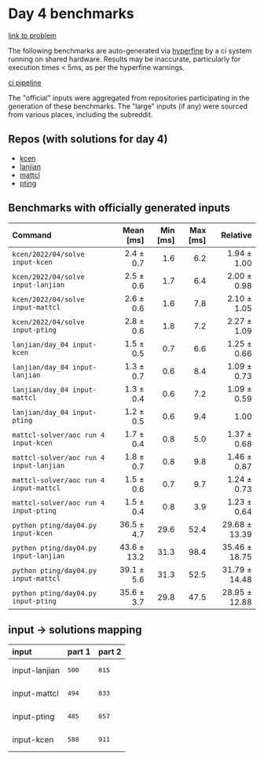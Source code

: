 # Day 4 benchmarks

[link to problem](http://adventofcode.com/2022/day/4)

The following benchmarks are auto-generated via [hyperfine](https://github.com/sharkdp/hyperfine) by a ci system running on shared hardware. Results may be inaccurate, particularly for execution times < 5ms, as per the hyperfine warnings.

[ci pipeline](http://ci.papercode.net:8080/teams/aoc2022/pipelines/aoc-compare-2022)

The "official" inputs were aggregated from repositories participating in the generation of these benchmarks. The "large" inputs (if any) were sourced from various places, including the subreddit.

## Repos (with solutions for day 4)


- [kcen](https://github.com/kcen/AdventOfCode)
- [lanjian](https://github.com/LanJian/aoc-2022)
- [mattcl](https://github.com/mattcl/aoc2022)
- [pting](https://github.com/pting/aoc2022)

## Benchmarks with officially generated inputs
| Command | Mean [ms] | Min [ms] | Max [ms] | Relative |
|:---|---:|---:|---:|---:|
| `kcen/2022/04/solve input-kcen` | 2.4 ± 0.7 | 1.6 | 6.2 | 1.94 ± 1.00 |
| `kcen/2022/04/solve input-lanjian` | 2.5 ± 0.6 | 1.7 | 6.4 | 2.00 ± 0.98 |
| `kcen/2022/04/solve input-mattcl` | 2.6 ± 0.6 | 1.6 | 7.8 | 2.10 ± 1.05 |
| `kcen/2022/04/solve input-pting` | 2.8 ± 0.6 | 1.8 | 7.2 | 2.27 ± 1.09 |
| `lanjian/day_04 input-kcen` | 1.5 ± 0.5 | 0.7 | 6.6 | 1.25 ± 0.66 |
| `lanjian/day_04 input-lanjian` | 1.3 ± 0.7 | 0.6 | 8.4 | 1.09 ± 0.73 |
| `lanjian/day_04 input-mattcl` | 1.3 ± 0.4 | 0.6 | 7.2 | 1.09 ± 0.59 |
| `lanjian/day_04 input-pting` | 1.2 ± 0.5 | 0.6 | 9.4 | 1.00 |
| `mattcl-solver/aoc run 4 input-kcen` | 1.7 ± 0.4 | 0.8 | 5.0 | 1.37 ± 0.68 |
| `mattcl-solver/aoc run 4 input-lanjian` | 1.8 ± 0.7 | 0.8 | 9.8 | 1.46 ± 0.87 |
| `mattcl-solver/aoc run 4 input-mattcl` | 1.5 ± 0.6 | 0.7 | 9.7 | 1.24 ± 0.73 |
| `mattcl-solver/aoc run 4 input-pting` | 1.5 ± 0.4 | 0.8 | 3.9 | 1.23 ± 0.64 |
| `python pting/day04.py input-kcen` | 36.5 ± 4.7 | 29.6 | 52.4 | 29.68 ± 13.39 |
| `python pting/day04.py input-lanjian` | 43.6 ± 13.2 | 31.3 | 98.4 | 35.46 ± 18.75 |
| `python pting/day04.py input-mattcl` | 39.1 ± 5.6 | 31.3 | 52.5 | 31.79 ± 14.48 |
| `python pting/day04.py input-pting` | 35.6 ± 3.7 | 29.8 | 47.5 | 28.95 ± 12.88 |

## input -> solutions mapping
|input|part 1|part 2|
|:---|:---|:---|
|input-lanjian|<pre>500</pre>|<pre>815</pre>|
|input-mattcl|<pre>494</pre>|<pre>833</pre>|
|input-pting|<pre>485</pre>|<pre>857</pre>|
|input-kcen|<pre>588</pre>|<pre>911</pre>|
